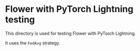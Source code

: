 # Flower with PyTorch Lightning testing

This directory is used for testing Flower with PyTorch Lightning.

It uses the `FedAvg` strategy.
